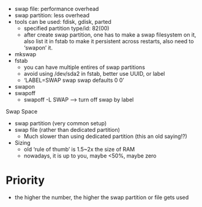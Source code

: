 - swap file: performance overhead
- swap partition: less overhead
- tools can be used: fdisk, gdisk, parted
    - specified partition type/id: 82(00)
    - after create swap partition, one has to make a swap filesystem on it, also list it in fstab to make it persistent across restarts, also need to ‘swapon’ it.
- mkswap
- fstab
    - you can have multiple entires of swap partitions
    - avoid using /dev/sda2 in fstab, better use UUID, or label
    - ‘LABEL=SWAP swap swap defaults 0 0’
- swapon
- swapoff
    - swapoff -L SWAP —> turn off swap by label

Swap Space
- swap partition  (very common setup)
- swap file (rather than dedicated partition)
    - Much slower than using dedicated partition (this an old saying!?)
- Sizing
    - old ‘rule of thumb’ is 1.5~2x the size of RAM
    - nowadays, it is up to you, maybe <50%, maybe zero

# Priority
- the higher the number, the higher the swap partition or file gets used
